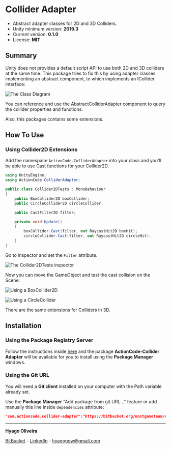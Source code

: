 # Collider Adapter

* Abstract adapter classes for 2D and 3D Colliders.
* Unity minimum version: **2019.3**
* Current version: **0.1.0**
* License: **MIT**

## Summary

Unity does not provides a default script API to use both 2D and 3D colliders at the same time. 
This package tries to fix this by using adapter classes implementing an abstract component, to which implements an ICollider interface:

![The Class Diagram][class-diagram]

You can reference and use the AbstractColliderAdapter component to query the collider properties and functions.

Also, this packages contains some extensions.

## How To Use

### Using Collider2D Extensions

Add the namespace ```ActionCode.ColliderAdapter``` into your class and you'll be able to use Cast functions for your Collider2D.

```csharp
using UnityEngine;
using ActionCode.ColliderAdapter;

public class Collider2DTests : MonoBehaviour
{
    public BoxCollider2D boxCollider;
    public CircleCollider2D circleCollider;

    public CastFilter2D filter;

    private void Update()
    {
        boxCollider.Cast(filter, out RaycastHit2D boxHit);
        circleCollider.Cast(filter, out RaycastHit2D circleHit);
    }
}
```

Go to inspector and set the ```Filter``` attribute. 

![The Collider2DTests inspector][inspector-collider2dtests]

Now you can move the GameObject and test the cast collision on the Scene:

![Using a BoxCollider2D][box-collider-example]

![Using a CircleCollider][circle-collider-example]

There are the same extensions for Colliders in 3D.

## Installation

### Using the Package Registry Server

Follow the instructions inside [here](https://cutt.ly/ukvj1c8) and the package **ActionCode-Collider Adapter** 
will be available for you to install using the **Package Manager** windows.

### Using the Git URL

You will need a **Git client** installed on your computer with the Path variable already set. 

Use the **Package Manager** "Add package from git URL..." feature or add manually this line inside `dependencies` attribute: 

```json
"com.actioncode.collider-adapter":"https://bitbucket.org/nostgameteam/collider-adapter.git"
```

---

**Hyago Oliveira**

[BitBucket](https://bitbucket.org/HyagoGow/) -
[LinkedIn](https://www.linkedin.com/in/hyago-oliveira/) -
<hyagogow@gmail.com>

[class-diagram]: https://bitbucket.org/nostgameteam/collider-adapter/src/main/Docs~/class-diagram.png
[box-collider-example]: https://bitbucket.org/nostgameteam/collider-adapter/src/main/Docs~/box-collider.gif
[circle-collider-example]: https://bitbucket.org/nostgameteam/collider-adapter/src/main/Docs~/circle-collider.gif
[inspector-collider2dtests]: https://bitbucket.org/nostgameteam/collider-adapter/src/main/Docs~/inspector-collider2dtests.png